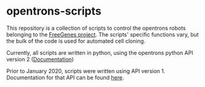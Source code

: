 # opentrons-scripts

This repository is a collection of scripts to control the opentrons robots belonging to the [FreeGenes project](https://biobricks.org/freegenes/). The scripts' specific functions vary, but the bulk of the code is used for automated cell cloning.

Currently, all scripts are written in python, using the opentrons python API version 2 ([Documentation](https://docs.opentrons.com/v2/index.html))

Prior to January 2020, scripts were written using API version 1. Documentation for that API can be found [here](https://docs.opentrons.com/v1/api.html).
